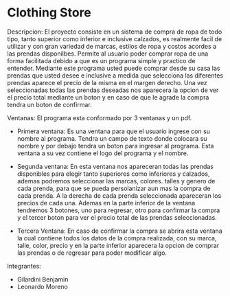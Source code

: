# Clothing Store

Descripcion: El proyecto consiste en un sistema de compra de ropa de todo tipo, tanto superior como inferior e inclusive calzados, es realmente facil de utilizar y con gran variedad de marcas, estilos de ropa y costos acordes a las prendas disponilbes. Permite al usuario poder comprar ropa de una forma facilitada debido a que es un programa simple y practico de entender. Mediante este programa usted puede comprar desde su casa las prendas que usted desee e inclusive a medida que selecciona las diferentes prendas aparece el precio de la misma en el margen derecho. Una vez seleccionadas todas las prendas deseadas nos aparecera la opcion de ver el precio total mediante un boton y en caso de que le agrade la compra tendra un boton de confirmar.

Ventanas: El programa esta conformado por 3 ventanas y un pdf.

+ Primera ventana: Es una ventana para que el usuario ingrese con su nombre al programa. Tendra un campo de texto donde colocara su nombre y por debajo tendra un boton para ingresar al programa. Esta ventana a su vez contiene el logo del programa y el nombre.

+ Segunda ventana: En esta ventana nos apareceran todas las prendas disponibles para elegir tanto superiores como inferiores y calzados, ademas podremos seleccionar las marcas, colores. talles y genero de cada prenda, para que se pueda persolanizar aun mas la compra de cada prenda. A la derecha de cada prenda seleccionada apareceran los precios de cada una. Ademas en la parte inferior de la ventana tendremos 3 botones, uno para regresar, otro para confirmar la compra y el tercer boton para ver el precio total de las prendas seleccionadas.

+ Tercera Ventana: En caso de confirmar la compra se abrira esta ventana la cual contiene todos los datos de la compra realizada, con su marca, talle, color, precio y en la parte inferior aparecera la opcion de comprar las prendas o de regresar para poder modificar algo.

Integrantes:
+ Gilardini Benjamin
+ Leonardo Moreno

